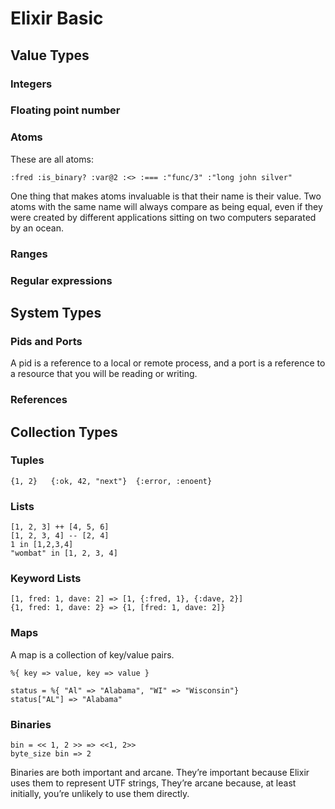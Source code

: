 # Elixir Basic

## Value Types

### Integers
### Floating point number
### Atoms

These are all atoms:

```
:fred :is_binary? :var@2 :<> :=== :"func/3" :"long john silver"
```

One thing that makes atoms invaluable is that their name is their value. Two atoms with the same name will always compare as being equal, even if they were created by different applications sitting on two computers separated by an ocean.

### Ranges

### Regular expressions

## System Types

### Pids and Ports

A pid is a reference to a local or remote process, and a port is a reference to a resource that you will be reading or writing.

### References

## Collection Types

### Tuples

```
{1, 2}   {:ok, 42, "next"}  {:error, :enoent}
```
### Lists

```
[1, 2, 3] ++ [4, 5, 6]
[1, 2, 3, 4] -- [2, 4]
1 in [1,2,3,4]
"wombat" in [1, 2, 3, 4]
```
### Keyword Lists

```
[1, fred: 1, dave: 2] => [1, {:fred, 1}, {:dave, 2}]
{1, fred: 1, dave: 2} => {1, [fred: 1, dave: 2]}
```
### Maps
A map is a collection of key/value pairs.

```
%{ key => value, key => value }

status = %{ "Al" => "Alabama", "WI" => "Wisconsin"}
status["AL"] => "Alabama"
```
### Binaries

```
bin = << 1, 2 >> => <<1, 2>>
byte_size bin => 2
```
Binaries are both important and arcane. They’re important because Elixir uses them to represent UTF strings, They’re arcane because, at least initially, you’re unlikely to use them directly.